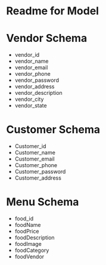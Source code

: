 # Readme for Model 

# Vendor Schema
- vendor_id
- vendor_name
- vendor_email
- vendor_phone
- vendor_password
- vendor_address
- vendor_description
- vendor_city
- vendor_state

# Customer Schema 
- Customer_id
- Customer_name
- Customer_email
- Customer_phone
- Customer_password
- Customer_address

# Menu Schema
- food_id
- foodName
- foodPrice
- foodDescription
- foodImage
- foodCategory
- foodVendor
